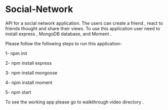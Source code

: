 # Social-Network


API for a social network application. The users can create a  friend , react to friends thought and  share their views.
To use this application user need to install express , MongoDB database, and Moment .

Please follow the following steps to run this application-

1- npm init

2- npm install express

3- npm install mongoose

4- npm install moment

5- npm start

To see the working app please go to walkthrough video directory .
